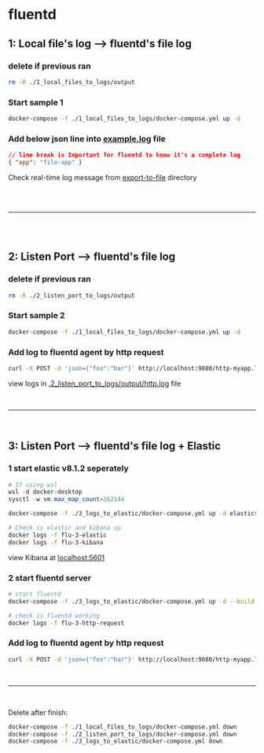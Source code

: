 # fluentd

## 1: Local file's log --> fluentd's file log

### delete if previous ran

```sh
rm -R ./1_local_files_to_logs/output
```

### Start sample 1

```sh
docker-compose -f ./1_local_files_to_logs/docker-compose.yml up -d
```

### Add below json line into [example.log](./1_local_files_to_logs/input/example.log) file

```json
// line break is Important for fluentd to know it's a complete log
{ "app": "file-app" }
```

Check real-time log message from [export-to-file](./1_local_files_to_logs/output/) directory

<br/>
<br/>

---

<br/>
<br/>

## 2: Listen Port --> fluentd's file log

### delete if previous ran

```sh
rm -R ./2_listen_port_to_logs/output
```

### Start sample 2

```sh
docker-compose -f ./1_local_files_to_logs/docker-compose.yml up -d
```

### Add log to fluentd agent by http request

```sh
curl -X POST -d 'json={"foo":"bar"}' http://localhost:9880/http-myapp.log
```

view logs in [.2_listen_port_to_logs/output/http.log](./2_listen_port_to_logs/output/http.log) file

<br/>

---

<br/>

## 3: Listen Port --> fluentd's file log + Elastic

### 1 start elastic v8.1.2 seperately

```powershell
# If using wsl
wsl -d docker-desktop
sysctl -w vm.max_map_count=262144
```

```sh
docker-compose -f ./3_logs_to_elastic/docker-compose.yml up -d elasticsearch kibana

# Check is elastic and kibana up
docker logs -f flu-3-elastic
docker logs -f flu-3-kibana
```

view Kibana at [localhost:5601](http://localhost:5601)
 
### 2 start fluentd server

```sh
# start fluentd
docker-compose -f ./3_logs_to_elastic/docker-compose.yml up -d --build fluentd

# check is fluentd working
docker logs -f flu-3-http-request
```

### Add log to fluentd agent by http request

```sh
curl -X POST -d 'json={"foo":"bar"}' http://localhost:9880/http-myapp.log
```

<br/>

---

<br/>

Delete after finish:

```sh
docker-compose -f ./1_local_files_to_logs/docker-compose.yml down
docker-compose -f ./2_listen_port_to_logs/docker-compose.yml down
docker-compose -f ./3_logs_to_elastic/docker-compose.yml down
```
